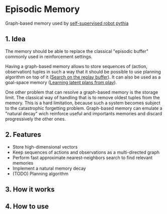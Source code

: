 # Episodic Memory

Graph-based memory used by [self-supervised robot pythia](https://github.com/lmanhes/pythia)

## 1. Idea

The memory should be able to replace the classical "episodic buffer" commonly used in reinforcement settings.

Having a graph-based memory allows to store sequences of (action, observation) tuples in such a way that 
it should be possible to use planning algorithm on top of it ([Search on the replay buffer](https://arxiv.org/abs/1906.05253)). It can also be used as a goal-space memory ([Learning latent plans from play](https://learning-from-play.github.io/)). 

One other problem that can resolve a graph-based memory is the storage limit. The classical way of handling that is to remove oldest tuples from the memory. This is a hard limitation, because such a system becomes subject to the catastrophic forgetting problem. Graph-based memory can emulate a "natural decay" wich reinforce useful and importants memories and discard progressively the other ones.

## 2. Features

- Store high-dimensional vectors
- Keep sequences of actions and observations as a multi-directed graph
- Perform fast approximate nearest-neighbors search to find relevant memories
- Implement a natural memory decay
- (TODO) Planning algorithm

## 3. How it works

## 4. How to use

